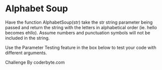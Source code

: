 # Alphabet Soup

Have the function AlphabetSoup(str) take the str string parameter being passed and return the string with the letters in alphabetical order (ie. hello becomes ehllo). Assume numbers and punctuation symbols will not be included in the string.

Use the Parameter Testing feature in the box below to test your code with different arguments.

Challenge By coderbyte.com